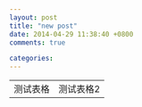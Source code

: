 ```yaml
---
layout: post
title: "new post"
date: 2014-04-29 11:38:40 +0800
comments: true

categories: 
---
```


<table>
	<tr>
		<td>测试表格</td>
		<td>测试表格2</td>
	</tr>
</table>

